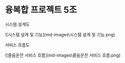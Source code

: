 # 융복합 프로젝트 5조 

시스템 설계도

![시스템 설계 및 기능](md-images\시스템 설계 및 기능.png)



서비스 흐름도 

![졸음운전 서비스 흐름](md-images\졸음운전 서비스 흐름.png)



